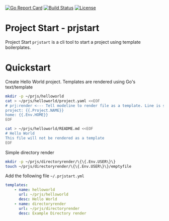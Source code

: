 [![Go Report Card](https://goreportcard.com/badge/crosseyed/prjstart)](https://goreportcard.com/report/crosseyed/prjstart) [![Build Status](https://travis-ci.org/crosseyed/prjstart.svg?branch=master)](https://travis-ci.org/crosseyed/prjstart) [![License](https://img.shields.io/badge/License-Apache%202.0-blue.svg)](https://github.com/crosseyed/prjstart/blob/master/LICENSE)

# Project Start - prjstart

Project Start `prjstart` is a cli tool to start a project using template 
boilerplates.

# Quickstart

Create Hello World project. Templates are rendered using Go's text/template
```bash
mkdir -p ~/prjs/helloworld
cat > ~/prjs/helloworld/project.yaml <<EOF
# prj:render <--- Tell modeline to render file as a template. Line is stripped out from output file.
project: {{.Project.NAME}}
home: {{.Env.HOME}}
EOF

cat > ~/prjs/helloworld/README.md <<EOF
# Hello World 
This file will not be rendered as a template
EOF
```

Simple directory render
```bash
mkdir -p ~/prjs/directoryrender/\{\{.Env.USER\}\}
touch ~/prjs/directoryrender/\{\{.Env.USER\}\}/emptyfile
```

Add the following file `~/.prjstart.yml`
```yaml
templates:
    - name: helloworld
      url: ~/prjs/helloworld
      desc: Hello World
    - name: directoryrender
      url: ~/prjs/directoryrender
      desc: Example Directory render
```
